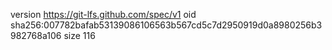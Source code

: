 version https://git-lfs.github.com/spec/v1
oid sha256:007782bafab53139086106563b567cd5c7d2950919d0a8980256b3982768a106
size 116
